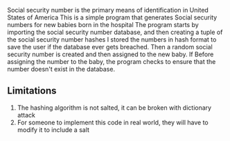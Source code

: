 Social security number is the primary means of identification in United States of America
This is a simple program that generates Social security numbers for new babies born in the hospital
The program starts by importing the social security number database, and then creating a tuple of the social security number hashes
I stored the numbers in hash format to save the user if the database ever gets breached.
Then a random social security number is created and then assigned to the new baby. If Before assigning the number to the
baby, the program checks to ensure that the number doesn't exist in the database.





Limitations
---------------
1. The hashing algorithm is not salted, it can be broken with dictionary attack
2. For someone to implement this code in real world, they will have to modify it to include a salt
